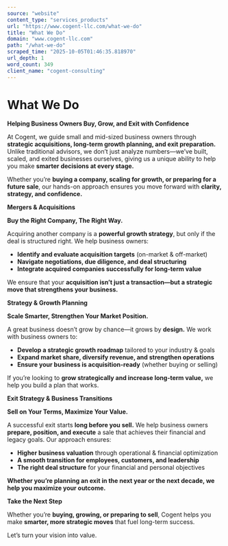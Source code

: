 ```yaml
---
source: "website"
content_type: "services_products"
url: "https://www.cogent-llc.com/what-we-do"
title: "What We Do"
domain: "www.cogent-llc.com"
path: "/what-we-do"
scraped_time: "2025-10-05T01:46:35.818970"
url_depth: 1
word_count: 349
client_name: "cogent-consulting"
---
```


# What We Do

**Helping Business Owners Buy, Grow, and Exit with Confidence**

At Cogent, we guide small and mid-sized business owners through **strategic acquisitions, long-term growth planning, and exit preparation.** Unlike traditional advisors, we don’t just analyze numbers—we’ve built, scaled, and exited businesses ourselves, giving us a unique ability to help you make **smarter decisions at every stage.**

Whether you’re **buying a company, scaling for growth, or preparing for a future sale**, our hands-on approach ensures you move forward with **clarity, strategy, and confidence.**

**Mergers & Acquisitions**

**Buy the Right Company, The Right Way.**

Acquiring another company is a **powerful growth strategy**, but only if the deal is structured right. We help business owners:

- **Identify and evaluate acquisition targets** (on-market & off-market)
- **Navigate negotiations, due diligence, and deal structuring**
- **Integrate acquired companies successfully for long-term value**

We ensure that your **acquisition isn’t just a transaction—but a strategic move that strengthens your business.**

**Strategy & Growth Planning**

**Scale Smarter, Strengthen Your Market Position.**

A great business doesn’t grow by chance—it grows by **design.** We work with business owners to:

- **Develop a strategic growth roadmap** tailored to your industry & goals
- **Expand market share, diversify revenue, and strengthen operations**
- **Ensure your business is acquisition-ready** (whether buying or selling)

If you’re looking to **grow strategically and increase long-term value,** we help you build a plan that works.

**Exit Strategy & Business Transitions**

**Sell on Your Terms, Maximize Your Value.**

A successful exit starts **long before you sell.** We help business owners **prepare, position, and execute** a sale that achieves their financial and legacy goals. Our approach ensures:

- **Higher business valuation** through operational & financial optimization
- **A smooth transition for employees, customers, and leadership**
- **The right deal structure** for your financial and personal objectives

**Whether you’re planning an exit in the next year or the next decade, we help you maximize your outcome.**

**Take the Next Step**

Whether you’re **buying, growing, or preparing to sell**, Cogent helps you make **smarter, more strategic moves** that fuel long-term success.

Let’s turn your vision into value.